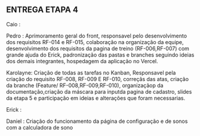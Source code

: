 ## ENTREGA ETAPA 4

Caio : 

Pedro : Aprimoramento geral do front, responsavel pelo desenvolvimento dos requisitos RF-014 e RF-015, colaboração na organização da equipe, desenvolvimento dos requisitos da pagina de treino (RF-006,RF-007) com grande ajuda do Erick, padronização das pastas e branches seguindo ideias dos demais integrantes, hospedagem da aplicação no Vercel.

Karolayne: Criação de todas as tarefas no Kanban, Responsavel pela criação do requisito RF-008, RF-009 E RF-010, correçãs das atas, criação da branche (Feature/ RF-008,RF-009,RF-010), organizaçãop da documentação,criação da máscara para inputda pagina de cadastro, slides da etapa 5 e participação em ideias e alterações que foram necessarias.

Erick :

Daniel : Criação do funcionamento da página de configuração e de sonos com a calculadora de sono

